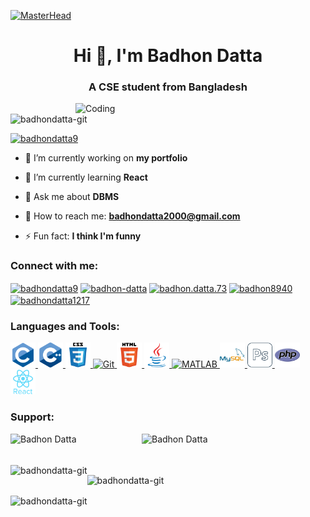 [![MasterHead](https://your-image-host.com/header-image.jpg)](https://codegrills.in)

<h1 align="center">Hi 👋, I'm Badhon Datta</h1>
<h3 align="center">A CSE student from Bangladesh</h3>

<img align="right" alt="Coding" width="400" src="https://media.tenor.com/rePDfDWO3XoAAAAd/hacking.gif">

<p align="left"> <img src="https://komarev.com/ghpvc/?username=badhondatta-git&label=Profile%20views&color=0e75b6&style=flat" alt="badhondatta-git" /> </p>

<p align="left"> <a href="https://twitter.com/badhondatta9" target="blank"><img src="https://img.shields.io/twitter/follow/badhondatta9?logo=twitter&style=for-the-badge" alt="badhondatta9" /></a> </p>

- 🔹 I’m currently working on **my portfolio**

- 🔹 I’m currently learning **React**

- 🔹 Ask me about **DBMS**

- 📧 How to reach me: **badhondatta2000@gmail.com**

- ⚡ Fun fact: **I think I'm funny**

<h3 align="left">Connect with me:</h3>
<p align="left">
  <a href="https://twitter.com/badhondatta9" target="blank"><img align="center" src="https://raw.githubusercontent.com/rahuldkjain/github-profile-readme-generator/master/src/images/icons/Social/twitter.svg" alt="badhondatta9" height="30" width="40" /></a>
  <a href="https://linkedin.com/in/badhon-datta" target="blank"><img align="center" src="https://raw.githubusercontent.com/rahuldkjain/github-profile-readme-generator/master/src/images/icons/Social/linked-in-alt.svg" alt="badhon-datta" height="30" width="40" /></a>
  <a href="https://facebook.com/badhon.datta.73" target="blank"><img align="center" src="https://raw.githubusercontent.com/rahuldkjain/github-profile-readme-generator/master/src/images/icons/Social/facebook.svg" alt="badhon.datta.73" height="30" width="40" /></a>
  <a href="https://instagram.com/badhon8940" target="blank"><img align="center" src="https://raw.githubusercontent.com/rahuldkjain/github-profile-readme-generator/master/src/images/icons/Social/instagram.svg" alt="badhon8940" height="30" width="40" /></a>
  <a href="https://www.youtube.com/@badhondatta1217" target="blank"><img align="center" src="https://raw.githubusercontent.com/rahuldkjain/github-profile-readme-generator/master/src/images/icons/Social/youtube.svg" alt="badhondatta1217" height="30" width="40" /></a>
</p>

<h3 align="left">Languages and Tools:</h3>
<p align="left">
  <a href="https://www.cprogramming.com/" target="_blank" rel="noreferrer"> <img src="https://raw.githubusercontent.com/devicons/devicon/master/icons/c/c-original.svg" alt="C" width="40" height="40" /> </a>
  <a href="https://www.w3schools.com/cpp/" target="_blank" rel="noreferrer"> <img src="https://raw.githubusercontent.com/devicons/devicon/master/icons/cplusplus/cplusplus-original.svg" alt="C++" width="40" height="40" /> </a>
  <a href="https://www.w3schools.com/css/" target="_blank" rel="noreferrer"> <img src="https://raw.githubusercontent.com/devicons/devicon/master/icons/css3/css3-original-wordmark.svg" alt="CSS3" width="40" height="40" /> </a>
  <a href="https://git-scm.com/" target="_blank" rel="noreferrer"> <img src="https://www.vectorlogo.zone/logos/git-scm/git-scm-icon.svg" alt="Git" width="40" height="40" /> </a>
  <a href="https://www.w3.org/html/" target="_blank" rel="noreferrer"> <img src="https://raw.githubusercontent.com/devicons/devicon/master/icons/html5/html5-original-wordmark.svg" alt="HTML5" width="40" height="40" /> </a>
  <a href="https://www.java.com" target="_blank" rel="noreferrer"> <img src="https://raw.githubusercontent.com/devicons/devicon/master/icons/java/java-original.svg" alt="Java" width="40" height="40" /> </a>
  <a href="https://www.mathworks.com/" target="_blank" rel="noreferrer"> <img src="https://upload.wikimedia.org/wikipedia/commons/2/21/Matlab_Logo.png" alt="MATLAB" width="40" height="40" /> </a>
  <a href="https://www.mysql.com/" target="_blank" rel="noreferrer"> <img src="https://raw.githubusercontent.com/devicons/devicon/master/icons/mysql/mysql-original-wordmark.svg" alt="MySQL" width="40" height="40" /> </a>
  <a href="https://www.photoshop.com/en" target="_blank" rel="noreferrer"> <img src="https://raw.githubusercontent.com/devicons/devicon/master/icons/photoshop/photoshop-line.svg" alt="Photoshop" width="40" height="40" /> </a>
  <a href="https://www.php.net" target="_blank" rel="noreferrer"> <img src="https://raw.githubusercontent.com/devicons/devicon/master/icons/php/php-original.svg" alt="PHP" width="40" height="40" /> </a>
  <a href="https://reactjs.org/" target="_blank" rel="noreferrer"> <img src="https://raw.githubusercontent.com/devicons/devicon/master/icons/react/react-original-wordmark.svg" alt="React" width="40" height="40" /> </a>
</p>

<h3 align="left">Support:</h3>
<p>
  <a href="https://www.buymeacoffee.com/badhondatta"> <img align="left" src="https://cdn.buymeacoffee.com/buttons/v2/default-yellow.png" height="50" width="210" alt="Badhon Datta" /></a>
  <a href="https://ko-fi.com/badhondatta"> <img align="left" src="https://cdn.ko-fi.com/cdn/kofi3.png?v=3" height="50" width="210" alt="Badhon Datta" /></a>
</p>
<br><br>

<p><img align="left" src="https://github-readme-stats.vercel.app/api/top-langs?username=badhondatta-git&show_icons=true&locale=en&layout=compact" alt="badhondatta-git" /></p>

<p>&nbsp;<img align="center" src="https://github-readme-stats.vercel.app/api?username=badhondatta-git&show_icons=true&locale=en" alt="badhondatta-git" /></p>

<p><img align="center" src="https://github-readme-streak-stats.herokuapp.com/?user=badhondatta-git" alt="badhondatta-git" /></p>
